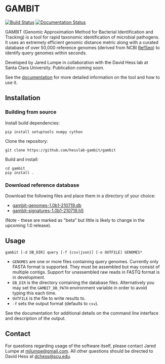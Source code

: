 # GAMBIT
[![Build Status](https://github.com/hesslab-gambit/gambit/actions/workflows/ci.yml/badge.svg)](https://github.com/hesslab-gambit/gambit/actions/workflows/ci.yml)
[![Documentation Status](https://readthedocs.org/projects/hesslab-gambit/badge/?version=latest)](https://hesslab-gambit.readthedocs.io/en/latest/?badge=latest)

GAMBIT (Genomic Approximation Method for Bacterial Identification and Tracking) is a tool for rapid taxonomic identification of microbial pathogens.
It uses an extremely efficient genomic distance metric along with a curated database of over 50,000 reference genomes (derived from NCBI [RefSeq](https://www.ncbi.nlm.nih.gov/refseq/))
to identify query genomes within seconds.

Developed by Jared Lumpe in collaboration with the David Hess lab at Santa Clara University. Publication coming soon.

See the [documentation](https://hesslab-gambit.readthedocs.io/en/latest/?badge=stable) for more
detailed information on the tool and how to use it.


## Installation

### Building from source

Install build dependencies:

    pip install setuptools numpy cython

Clone the repository:

    git clone https://github.com/hesslab-gambit/gambit

Build and install:

    cd gambit
    pip install .


### Download reference database

Download the following files and place them in a directory of your choice:

* [gambit-genomes-1.0b1-210719.db](https://storage.googleapis.com/hesslab-gambit-public/databases/refseq-curated/1.0-beta/gambit-genomes-1.0b1-210719.db)
* [gambit-signatures-1.0b1-210719.h5](https://storage.googleapis.com/hesslab-gambit-public/databases/refseq-curated/1.0-beta/gambit-signatures-1.0b1-210719.h5)

(Note - these are marked as "beta" but little is likely to change in the upcoming 1.0 release).


## Usage

    gambit [-d DB_DIR] query [-f {csv|json}] [-o OUTFILE] GENOMES*

* `GENOMES` are one or more files containing query genomes. Currently only FASTA format is supported.
  They must be assembled but may consist of multiple contigs. Support for unassembled raw reads in
  FASTQ format is in development.
* `DB_DIR` is the directory containing the database files. Alternatively you may set the
  `GAMBIT_DB_PATH` environment variable in order to avoid typing this each time.
* `OUTFILE` is the file to write results to.
* `-f` sets the output format (defaults to `csv`).

See the documentation for additional details on the command line interface and description of the output.


## Contact

For questions regarding usage of the software itself, please contact Jared Lumpe at [mjlumpe@gmail.com](mailto:mjlumpe@gmail.com).
All other questions should be directed to David Hess at [dchess@scu.edu](mailto:dchess@scu.edu).
